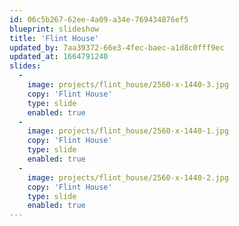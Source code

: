 ```yaml
---
id: 06c5b267-62ee-4a09-a34e-769434876ef5
blueprint: slideshow
title: 'Flint House'
updated_by: 7aa39372-66e3-4fec-baec-a1d8c0fff9ec
updated_at: 1664791240
slides:
  -
    image: projects/flint_house/2560-x-1440-3.jpg
    copy: 'Flint House'
    type: slide
    enabled: true
  -
    image: projects/flint_house/2560-x-1440-1.jpg
    copy: 'Flint House'
    type: slide
    enabled: true
  -
    image: projects/flint_house/2560-x-1440-2.jpg
    copy: 'Flint House'
    type: slide
    enabled: true
---
```

